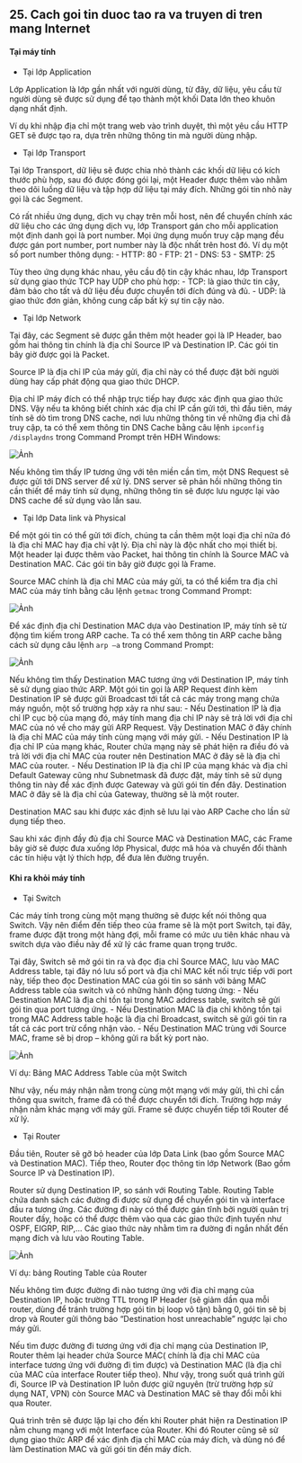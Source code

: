 ## 25. Cach goi tin duoc tao ra va truyen di tren mang Internet

#### Tại máy tính

- Tại lớp Application

Lớp Application là lớp gần nhất với người dùng, từ đây, dữ liệu, yêu cầu từ người dùng sẽ được sử dụng để tạo thành một khối Data lớn theo khuôn dạng nhất định.

Ví dụ khi nhập địa chỉ một trang web vào trình duyệt, thì một yêu cầu HTTP GET sẽ được tạo ra, dựa trên những thông tin mà người dùng nhập.

- Tại lớp Transport

Tại lớp Transport, dữ liệu sẽ được chia nhỏ thành các khối dữ liệu có kích thước phù hợp, sau đó được đóng gói lại, một Header được thêm vào nhằm theo dõi luồng dữ liệu và tập hợp dữ liệu tại máy đích. Những gói tin nhỏ này gọi là các Segment.

Có rất nhiều ứng dụng, dịch vụ chạy trên mỗi host, nên để chuyển chính xác dữ liệu cho các ứng dụng dịch vụ, lớp Transport gán cho mỗi application một định danh gọi là port number. Mọi ứng dụng muốn truy cập mạng đều được gán port number, port number này là độc nhất trên host đó. Ví dụ một số port number thông dụng:
	- HTTP: 80
	- FTP: 21
	- DNS: 53
	- SMTP:  25

Tùy theo ứng dụng khác nhau, yêu cầu độ tin cậy khác nhau, lớp Transport sử dụng giao thức TCP hay UDP cho phù hợp:
	- TCP: là giao thức tin cậy, đảm bảo cho tất vả dữ liệu đều được chuyển tới đích đúng và đủ.
	- UDP: là giao thức đơn giản, không cung cấp bất kỳ sự tin cậy nào.

- Tại lớp Network

Tại đây, các Segment sẽ được gắn thêm một header gọi là IP Header, bao gồm hai thông tin chính là địa chỉ Source IP và Destination IP. Các gói tin bây giờ được gọi là Packet.

Source IP là địa chỉ IP của máy gửi, địa chỉ này có thể được đặt bởi người dùng hay cấp phát động qua giao thức DHCP.

Địa chỉ IP máy đích có thể nhập trực tiếp hay được xác định qua giao thức DNS. Vậy nếu ta không biết chính xác địa chỉ IP cần gửi tới, thì đầu tiên, máy tính sẽ dò tìm trong DNS cache, nơi lưu những thông tin về những địa chỉ đã truy cập, ta có thể xem thông tin DNS Cache bằng câu lệnh `ipconfig /displaydns` trong Command Prompt trên HĐH Windows:

![Ảnh](https://www.stdio.vn/statics/external_data/files/pages/articles/2015/127/content/ss_1.png)

Nếu không tìm thấy IP tương ứng với tên miền cần tìm, một DNS Request sẽ được gửi tới DNS server để xử lý. DNS server sẽ phản hồi những thông tin cần thiết để máy tính sử dụng, những thông tin sẽ được lưu ngược lại vào DNS cache để sử dụng vào lần sau.

- Tại lớp Data link và Physical

Để một gói tin có thể gửi tới đích, chúng ta cần thêm một loại địa chỉ nữa đó là địa chỉ MAC hay địa chỉ vật lý. Địa chỉ này là độc nhất cho mọi thiết bị. Một header lại được thêm vào Packet, hai thông tin chính là Source MAC và Destination MAC. Các gói tin bây giờ được gọi là Frame.

Source MAC chính là địa chỉ MAC của máy gửi, ta có thể kiểm tra địa chỉ MAC của máy tính bằng câu lệnh `getmac` trong Command Prompt:

![Ảnh](https://www.stdio.vn/statics/external_data/files/pages/articles/2015/127/content/ss_2.png)

Để xác định địa chỉ Destination MAC dựa vào Destination IP, máy tính sẽ từ động tìm kiếm trong ARP cache. Ta có thể xem thông tin ARP cache bằng cách sử dụng câu lệnh `arp –a` trong Command Prompt:

![Ảnh](https://i.imgur.com/ntC2OVt.png)

Nếu không tìm thấy Destination MAC tương ứng với Destination IP, máy tính sẽ sử dụng giao thức ARP. Một gói tin gọi là ARP Request đính kèm Destination IP sẽ được gửi Broadcast tới tất cả các máy trong mạng chứa máy nguồn, một số trường hợp xảy ra như sau:
	- Nếu Destination IP là địa chỉ IP cục bộ của mạng đó, máy tính mang địa chỉ IP này sẽ trả lời với địa chỉ MAC của nó về cho máy gửi ARP Request. Vậy Destination MAC ở đây chính là địa chỉ MAC của máy tính cùng mạng với máy gửi.
	- Nếu Destination IP là địa chỉ IP của mạng khác, Router chứa mạng này sẽ phát hiện ra điều đó và trả lời với địa chỉ MAC của router nên Destination MAC ở đây sẽ là địa chỉ MAC của router.
	- Nếu Destination IP là địa chỉ IP của mạng khác và địa chỉ Default Gateway cũng như Subnetmask đã được đặt, máy tính sẽ sử dụng thông tin này để xác định được Gateway và gửi gói tin đến đây. Destination MAC ở đây sẽ là địa chỉ của Gateway, thường sẽ là một router.

Destination MAC sau khi được xác định sẽ lưu lại vào ARP Cache cho lần sử dụng tiếp theo.

Sau khi xác định đầy đủ địa chỉ Source MAC và Destination MAC, các Frame bây giờ sẽ được đưa xuống lớp Physical, được mã hóa và chuyển đổi thành các tín hiệu vật lý thích hợp, để đưa lên đường truyền.

#### Khi ra khỏi máy tính

- Tại Switch

Các máy tính trong cùng một mạng thường sẽ được kết nói thông qua Switch. Vậy nên điểm đến tiếp theo của frame sẽ là một port Switch, tại đây, frame được đặt trong một hàng đợi, mỗi frame có mức ưu tiên khác nhau và switch dựa vào điều này để xử lý các frame quan trọng trước.

Tại đây, Switch sẽ mở gói tin ra và đọc địa chỉ Source MAC, lưu vào MAC Address table, tại đây nó lưu số port và địa chỉ MAC kết nối trực tiếp với port này, tiếp theo đọc Destination MAC của gói tin so sánh với bảng MAC Address table của switch và có những hành động tương ứng:
	- Nếu Destination MAC là địa chỉ tồn tại trong MAC address table, switch sẽ gửi gói tin qua port tương ứng.
	- Nếu Destination MAC là địa chỉ không tồn tại trong MAC Address table hoặc là địa chỉ Broadcast, switch sẽ gửi gói tin ra tất cả các port trừ cổng nhận vào.
	- Nếu Destination MAC trùng với Source MAC, frame sẽ bị drop – không gửi ra bất kỳ port nào.

![Ảnh](https://www.stdio.vn/statics/external_data/files/pages/articles/2015/127/content/ss_4.jpg)

Ví dụ: Bảng MAC Address Table của một Switch

Như vậy, nếu máy nhận nằm trong cùng một mạng với máy gửi, thì chỉ cần thông qua switch, frame đã có thể được chuyển tới đích. Trường hợp máy nhận nằm khác mạng với máy gửi. Frame sẽ được chuyển tiếp tới Router để xử lý.

- Tại Router

Đầu tiên, Router sẽ gỡ bỏ header của lớp Data Link (bao gồm Source MAC và Destination MAC). Tiếp theo, Router đọc thông tin lớp Network (Bao gồm Source IP và Destination IP).

Router sử dụng Destination IP, so sánh với Routing Table. Routing Table chứa danh sách các đường đi được sử dụng để chuyển gói tin và interface đầu ra tương ứng. Các đường đi này có thể được gán tĩnh bởi người quản trị Router đấy, hoặc có thể được thêm vào qua các giao thức định tuyến như OSPF, EIGRP, RIP,... Các giao thức này nhằm tìm ra đường đi ngắn nhất đến mạng đích và lưu vào Routing Table.

![Ảnh](https://www.stdio.vn/statics/external_data/files/pages/articles/2015/127/content/ss_5.png)

Ví dụ: bảng Routing Table của Router

Nếu không tìm được đường đi nào tương ứng với địa chỉ mạng của Destination IP, hoặc trường TTL trong IP Header (sẽ giảm dần qua mỗi router, dùng để tránh trường hợp gói tin bị loop vô tận) bằng 0, gói tin sẽ bị drop và Router gửi thông báo “Destination host unreachable” ngược lại cho máy gửi.

Nếu tìm được đường đi tương ứng với địa chỉ mạng của Destination IP, Router thêm lại header chứa Source MAC( chính là địa chỉ MAC của interface tương ứng với đường đi tìm được) và Destination MAC (là địa chỉ của MAC của interface Router tiếp theo). Như vậy, trong suốt quá trình gửi đi, Source IP và Destination IP luôn được giữ nguyên (trừ trường hợp sử dụng NAT, VPN) còn Source MAC và Destination MAC sẽ thay đổi mỗi khi qua Router.

Quá trình trên sẽ được lặp lại cho đến khi Router phát hiện ra Destination IP nằm chung mạng với một Interface của Router. Khi đó Router cũng sẽ sử dụng giao thức ARP để xác định địa chỉ MAC của máy đích, và dùng nó để làm Destination MAC và gửi gói tin đến máy đích.